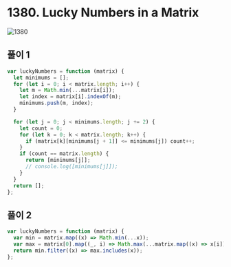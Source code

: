 # 1380. Lucky Numbers in a Matrix

![1380](https://user-images.githubusercontent.com/63354527/108051656-7c6b3600-708e-11eb-9d78-059e7dee5ca8.PNG)

## 풀이 1

```javascript
var luckyNumbers = function (matrix) {
  let minimums = [];
  for (let i = 0; i < matrix.length; i++) {
    let m = Math.min(...matrix[i]);
    let index = matrix[i].indexOf(m);
    minimums.push(m, index);
  }

  for (let j = 0; j < minimums.length; j += 2) {
    let count = 0;
    for (let k = 0; k < matrix.length; k++) {
      if (matrix[k][minimums[j + 1]] <= minimums[j]) count++;
    }
    if (count == matrix.length) {
      return [minimums[j]];
      // console.log([minimums[j]]);
    }
  }
  return [];
};
```

## 풀이 2

```javascript
var luckyNumbers = function (matrix) {
  var min = matrix.map((x) => Math.min(...x));
  var max = matrix[0].map((_, i) => Math.max(...matrix.map((x) => x[i])));
  return min.filter((x) => max.includes(x));
};
```
